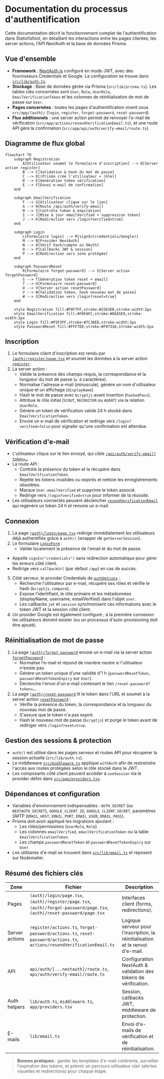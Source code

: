 # Documentation du processus d'authentification

Cette documentation décrit le fonctionnement complet de l'authentification dans Statisfisfoot, en détaillant les interactions entre les pages clientes, les server actions, l'API NextAuth et la base de données Prisma.

## Vue d'ensemble
- **Framework** : [NextAuth.js](https://next-auth.js.org/) configuré en mode JWT, avec des fournisseurs Credentials et Google. La configuration se trouve dans [`src/lib/auth.ts`](../lib/auth.ts).
- **Stockage** : Base de données gérée via Prisma (`src/lib/prisma.ts`). Les tables clés concernées sont `User`, `Role`, `UserRole`, `EmailVerificationToken` et les colonnes de réinitialisation de mot de passe sur `User`.
- **Pages concernées** : toutes les pages d'authentification vivent sous `src/app/(auth)/` (`login`, `register`, `forgot-password`, `reset-password`).
- **Flux additionnels** : une server action permet de renvoyer l'e-mail de vérification (`src/app/actions/resendVerificationEmail.ts`), et une route API gère la confirmation (`src/app/api/auth/verify-email/route.ts`).


## Diagramme de flux global

```mermaid
flowchart TD
    subgraph Registration
        A[Utilisateur soumet le formulaire d'inscription] --> B[Server action register]
        B --> C[Validation & hash du mot de passe]
        C --> D[(Prisma crée l'utilisateur + rôle)]
        D --> E[Génération token vérification]
        E --> F[Envoi e-mail de confirmation]
    end

    subgraph EmailVerification
        F --> G[Utilisateur clique sur le lien]
        G --> H[Route /api/auth/verify-email]
        H --> I[Contrôle token & expiration]
        I --> J[Mise à jour emailVerified + suppression token]
        J --> K[Redirection vers /login?verified=true]
    end

    subgraph Login
        L[Formulaire login] --> M[signIn(credentials/Google)]
        M --> N[Provider NextAuth]
        N --> O[Vérif hash/compte ou OAuth]
        O --> P[Callbacks JWT & session]
        P --> Q[Redirection vers zone protégée]
    end

    subgraph PasswordReset
        R[Formulaire forgot-password] --> S[Server action forgotPassword]
        S --> T[Génération token reset + email]
        T --> U[Formulaire reset-password]
        U --> V[Server action resetPassword]
        V --> W[Validation token, hash nouveau mot de passe]
        W --> X[Redirection vers /login?reset=true]
    end

    style Registration fill:#F0F7FF,stroke:#2563EB,stroke-width:2px
    style EmailVerification fill:#F8FAFC,stroke:#0EA5E9,stroke-width:2px
    style Login fill:#F5F3FF,stroke:#7C3AED,stroke-width:2px
    style PasswordReset fill:#FFF7ED,stroke:#F97316,stroke-width:2px
```



## Inscription
1. Le formulaire client d'inscription est rendu par [`(auth)/register/page.tsx`](register/page.tsx) et soumet les données à la server action [`register`](../register/actions.ts).
2. La server action :
   - Valide la présence des champs requis, la correspondance et la longueur du mot de passe (`≥ 8` caractères).  
   - Normalise l'adresse e-mail (minuscule), génère un nom d'utilisateur unique et un affichage (`displayName`).  
   - Hash le mot de passe avec `bcryptjs` avant insertion (`hashedPass`).  
   - Attribue le rôle initial (`SCOUT`, `RECRUITER` ou `AGENT`) via la relation `UserRole`.  
   - Génère un token de vérification valide 24 h stocké dans `EmailVerificationToken`.  
   - Envoie un e-mail de vérification et redirige vers `/login?verified=false` pour signaler qu'une confirmation est attendue.

## Vérification d'e-mail
- L'utilisateur clique sur le lien envoyé, qui cible [`/api/auth/verify-email?token=…`](../api/auth/verify-email/route.ts).  
- La route API :
  - Contrôle la présence du token et le récupère dans `EmailVerificationToken`.  
  - Rejette les tokens invalides ou expirés et nettoie les enregistrements obsolètes.  
  - Marque `User.emailVerified` et supprime le token associé.  
  - Redirige vers `/login?verified=true` pour informer de la réussite.
- Les utilisateurs connectés peuvent déclencher [`resendVerificationEmail`](../actions/resendVerificationEmail.ts) qui regénère un token 24 h et renvoie un e-mail.

## Connexion
1. La page [`(auth)/login/page.tsx`](login/page.tsx) redirige immédiatement les utilisateurs déjà authentifiés grâce à `auth()` (wrapper de `getServerSession`).
2. Le formulaire [`LoginForm`](login/LoginForm.tsx) :
   - Valide localement la présence de l'email et du mot de passe.  
  - Appelle `signIn("credentials")` sans redirection automatique pour gérer les erreurs côté client.  
  - Redirige vers `callbackUrl` (par défaut `/app`) en cas de succès.
3. Côté serveur, le provider Credentials de [`authOptions`](../lib/auth.ts) :
   - Recherche l'utilisateur par e-mail, récupère ses rôles et vérifie le hash (`bcryptjs.compare`).  
   - Expose l'identifiant, le rôle primaire et les métadonnées (displayName, username, emailVerified) dans l'objet `user`.  
   - Les callbacks `jwt` et `session` synchronisent ces informations avec le token JWT et la session côté client.
4. Un provider Google est également configuré ; à la première connexion les utilisateurs doivent exister (ou un processus d'auto-provisioning doit être ajouté).

## Réinitialisation de mot de passe
1. La page [`(auth)/forgot-password`](forgot-password/page.tsx) envoie un e-mail via la server action [`forgotPassword`](../forgot-password/actions.ts) :
   - Normalise l'e-mail et répond de manière neutre si l'utilisateur n'existe pas.  
   - Génère un token unique d'une validité d'1 h (`passwordResetToken`, `passwordResetTokenExpiry` sur `User`).  
   - Déclenche l'envoi d'un e-mail contenant le lien `/reset-password?token=…`.
2. La page [`(auth)/reset-password`](reset-password/page.tsx) lit le token dans l'URL et soumet à la server action [`resetPassword`](../reset-password/actions.ts) :
   - Vérifie la présence du token, la correspondance et la longueur du nouveau mot de passe.  
   - S'assure que le token n'a pas expiré.  
   - Hash le nouveau mot de passe (`bcryptjs`) et purge le token avant de rediriger vers `/login?reset=true`.

## Gestion des sessions & protection
- `auth()` est utilisé dans les pages serveur et routes API pour récupérer la session actuelle (`src/lib/auth.ts`).
- Le middleware [`src/middleware.ts`](../middleware.ts) applique `withAuth` afin de restreindre l'accès aux routes protégées selon le rôle stocké dans le JWT.
- Les composants côté client peuvent accéder à `useSession` via le provider défini dans [`src/app/providers.tsx`](../providers.tsx).

## Dépendances et configuration
- Variables d'environnement indispensables : `AUTH_SECRET` (ou `NEXTAUTH_SECRET`), `GOOGLE_CLIENT_ID`, `GOOGLE_CLIENT_SECRET`, paramètres SMTP (`EMAIL_HOST`, `EMAIL_PORT`, `EMAIL_USER`, `EMAIL_PASS`).
- Prisma doit avoir appliqué les migrations ajoutant :
  - Les rôles/permissions (`UserRole`, `Role`).  
  - Les colonnes `emailVerified`, `emailVerificationToken` ou la table `EmailVerificationToken`.  
  - Les champs `passwordResetToken` et `passwordResetTokenExpiry` sur `User`.
- Les utilitaires d'e-mail se trouvent dans [`src/lib/email.ts`](../lib/email.ts) et reposent sur Nodemailer.

## Résumé des fichiers clés
| Zone | Fichier | Description |
| ---- | ------- | ----------- |
| Pages | `(auth)/login/page.tsx`, `(auth)/register/page.tsx`, `(auth)/forgot-password/page.tsx`, `(auth)/reset-password/page.tsx` | Interfaces client (forms, redirections). |
| Server actions | `register/actions.ts`, `forgot-password/actions.ts`, `reset-password/actions.ts`, `actions/resendVerificationEmail.ts` | Logique serveur pour l'inscription, la réinitialisation et le renvoi d'e-mail. |
| API | `api/auth/[...nextauth]/route.ts`, `api/auth/verify-email/route.ts` | Configuration NextAuth & validation des tokens de vérification. |
| Auth helpers | `lib/auth.ts`, `middleware.ts`, `app/providers.tsx` | Session, callbacks JWT, middleware de protection. |
| E-mails | `lib/email.ts` | Envoi d'e-mails de vérification et de réinitialisation. |

> **Bonnes pratiques** : garder les templates d'e-mail cohérents, surveiller l'expiration des tokens, et prévoir un parcours utilisateur clair (alertes visuelles et redirections) pour chaque étape.
